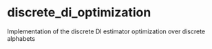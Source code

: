 # discrete_di_optimization
Implementation of the discrete DI estimator optimization over discrete alphabets
